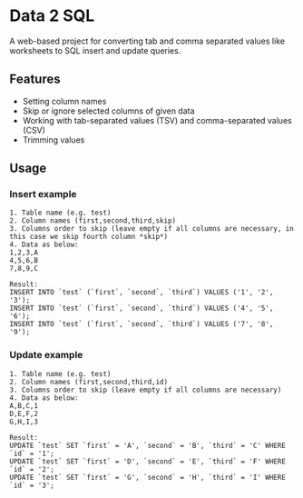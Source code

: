 # Data 2 SQL
A web-based project for converting tab and comma separated values like worksheets to SQL insert and update queries.

## Features
* Setting column names
* Skip or ignore selected columns of given data
* Working with tab-separated values (TSV) and comma-separated values (CSV)
* Trimming values

## Usage
### Insert example
```
1. Table name (e.g. test)
2. Column names (first,second,third,skip)
3. Columns order to skip (leave empty if all columns are necessary, in this case we skip fourth column *skip*)
4. Data as below:
1,2,3,A
4,5,6,B
7,8,9,C

Result:
INSERT INTO `test` (`first`, `second`, `third`) VALUES ('1', '2', '3');
INSERT INTO `test` (`first`, `second`, `third`) VALUES ('4', '5', '6');
INSERT INTO `test` (`first`, `second`, `third`) VALUES ('7', '8', '9');
```

### Update example
```
1. Table name (e.g. test)
2. Column names (first,second,third,id)
3. Columns order to skip (leave empty if all columns are necessary)
4. Data as below:
A,B,C,1
D,E,F,2
G,H,I,3

Result:
UPDATE `test` SET `first` = 'A', `second` = 'B', `third` = 'C' WHERE `id` = '1';
UPDATE `test` SET `first` = 'D', `second` = 'E', `third` = 'F' WHERE `id` = '2';
UPDATE `test` SET `first` = 'G', `second` = 'H', `third` = 'I' WHERE `id` = '3';
```

